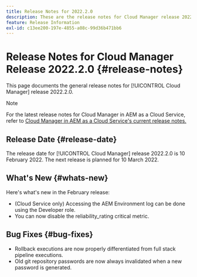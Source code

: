 ```yaml
---
title: Release Notes for 2022.2.0
description: These are the release notes for Cloud Manager release 2022.2.0.
feature: Release Information
exl-id: c13ee200-197e-4855-a08c-99d36b471bb6
---
```

# Release Notes for Cloud Manager Release 2022.2.0 {#release-notes}

This page documents the general release notes for [!UICONTROL Cloud Manager] release 2022.2.0.

>[!NOTE]
>
>For the latest release notes for Cloud Manager in AEM as a Cloud Service, refer to [Cloud Manager in AEM as a Cloud Service's current release notes.](https://experienceleague.adobe.com/docs/experience-manager-cloud-service/content/implementing/using-cloud-manager/release-notes-cloud-manager/release-notes-cm-current.html)

## Release Date {#release-date}

The release date for [!UICONTROL Cloud Manager] release 2022.2.0 is 10 February 2022. The next release is planned for 10 March 2022.

## What's New {#whats-new}

Here's what's new in the February release:

* (Cloud Service only) Accessing the AEM Environment log can be done using the Developer role.
* You can now disable the reliability_rating critical metric.

## Bug Fixes {#bug-fixes}

* Rollback executions are now properly differentiated from full stack pipeline executions.
* Old git repository passwords are now always invalidated when a new password is generated.
